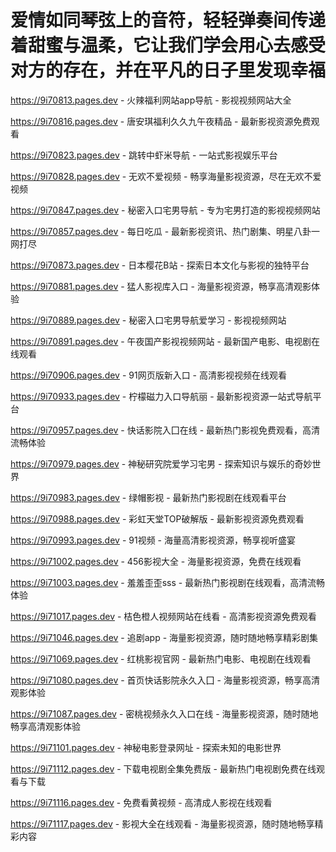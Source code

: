 # 爱情如同琴弦上的音符，轻轻弹奏间传递着甜蜜与温柔，它让我们学会用心去感受对方的存在，并在平凡的日子里发现幸福

https://9i70813.pages.dev - 火辣福利网站app导航 - 影视视频网站大全

https://9i70816.pages.dev - 唐安琪福利久久九午夜精品 - 最新影视资源免费观看

https://9i70823.pages.dev - 跳转中虾米导航 - 一站式影视娱乐平台

https://9i70828.pages.dev - 无欢不爱视频 - 畅享海量影视资源，尽在无欢不爱视频

https://9i70847.pages.dev - 秘密入口宅男导航 - 专为宅男打造的影视视频网站

https://9i70857.pages.dev - 每日吃瓜 - 最新影视资讯、热门剧集、明星八卦一网打尽

https://9i70873.pages.dev - 日本樱花B站 - 探索日本文化与影视的独特平台

https://9i70881.pages.dev - 猛人影视库入口 - 海量影视资源，畅享高清观影体验

https://9i70889.pages.dev - 秘密入口宅男导航爱学习 - 影视视频网站

https://9i70891.pages.dev - 午夜国产影视视频网站 - 最新国产电影、电视剧在线观看

https://9i70906.pages.dev - 91网页版新入口 - 高清影视视频在线观看

https://9i70933.pages.dev - 柠檬磁力入口导航丽 - 最新影视资源一站式导航平台

https://9i70957.pages.dev - 快话影院入囗在线 - 最新热门影视免费观看，高清流畅体验

https://9i70979.pages.dev - 神秘研究院爱学习宅男 - 探索知识与娱乐的奇妙世界

https://9i70983.pages.dev - 绿帽影视 - 最新热门影视剧在线观看平台

https://9i70988.pages.dev - 彩虹天堂TOP破解版 - 最新影视资源免费观看

https://9i70993.pages.dev - 91视频 - 海量高清影视资源，畅享视听盛宴

https://9i71002.pages.dev - 456影视大全 - 海量影视资源，免费在线观看

https://9i71003.pages.dev - 羞羞歪歪sss - 最新热门影视剧在线观看，高清流畅体验

https://9i71017.pages.dev - 桔色橙人视频网站在线看 - 高清影视资源免费观看

https://9i71046.pages.dev - 追剧app - 海量影视资源，随时随地畅享精彩剧集

https://9i71069.pages.dev - 红桃影视官网 - 最新热门电影、电视剧在线观看

https://9i71080.pages.dev - 首页快话影院永久入囗 - 海量影视资源，畅享高清观影体验

https://9i71087.pages.dev - 密桃视频永久入口在线 - 海量影视资源，随时随地畅享高清观影体验

https://9i71101.pages.dev - 神秘电影登录网址 - 探索未知的电影世界

https://9i71112.pages.dev - 下载电视剧全集免费版 - 最新热门电视剧免费在线观看与下载

https://9i71116.pages.dev - 免费看黄视频 - 高清成人影视在线观看

https://9i71117.pages.dev - 影视大全在线观看 - 海量影视资源，随时随地畅享精彩内容
